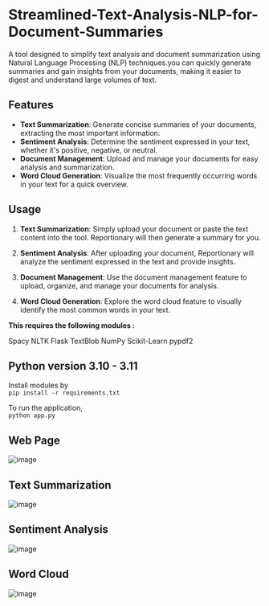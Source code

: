 # Streamlined-Text-Analysis-NLP-for-Document-Summaries
A tool designed to simplify text analysis and document summarization using Natural Language Processing (NLP) techniques.you can quickly generate summaries and gain insights from your documents, making it easier to digest and understand large volumes of text.

## Features

- **Text Summarization**: Generate concise summaries of your documents, extracting the most important information.
- **Sentiment Analysis**: Determine the sentiment expressed in your text, whether it's positive, negative, or neutral.
- **Document Management**: Upload and manage your documents for easy analysis and summarization.
- **Word Cloud Generation**: Visualize the most frequently occurring words in your text for a quick overview.
  
## Usage

1. **Text Summarization**: Simply upload your document or paste the text content into the tool. Reportionary will then generate a summary for you.

2. **Sentiment Analysis**: After uploading your document, Reportionary will analyze the sentiment expressed in the text and provide insights.

3. **Document Management**: Use the document management feature to upload, organize, and manage your documents for analysis.

4. **Word Cloud Generation**: Explore the word cloud feature to visually identify the most common words in your text.


**This requires the following modules :**

Spacy
NLTK
Flask
TextBlob
NumPy
Scikit-Learn
pypdf2

## Python version 3.10 - 3.11
Install modules by<br>
```pip install -r requirements.txt```
<br>

To run the application, <br>
```python app.py```

## Web Page
![image](https://github.com/hariharasudan3/Streamlined-Text-Analysis-NLP-for-Document-Summaries/assets/145860861/3263828a-e9d0-42de-a1aa-9f55a40d8443)

## Text Summarization 
![image](https://github.com/hariharasudan3/Streamlined-Text-Analysis-NLP-for-Document-Summaries/assets/145860861/7ab6c727-8837-4b13-9df0-72f200849b8c)

## Sentiment Analysis
![image](https://github.com/hariharasudan3/Streamlined-Text-Analysis-NLP-for-Document-Summaries/assets/145860861/c7835813-c542-4d37-90b5-f9d40ed1fc9c)

## Word Cloud
![image](https://github.com/hariharasudan3/Streamlined-Text-Analysis-NLP-for-Document-Summaries/assets/145860861/8b8d1d47-f014-4f85-bd5a-2df2042f4a5e)





